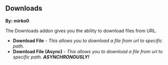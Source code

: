 ## Downloads
**By: mirko0**
<br>

The Downloads addon gives you the ability to download files from URL.
<br>

* **Download File** - *This allows you to download a file from url to specific path.*
* **Download File (Async)** - *This allows you to download a file from url to specific path. **ASYNCHRONOUSLY!***
